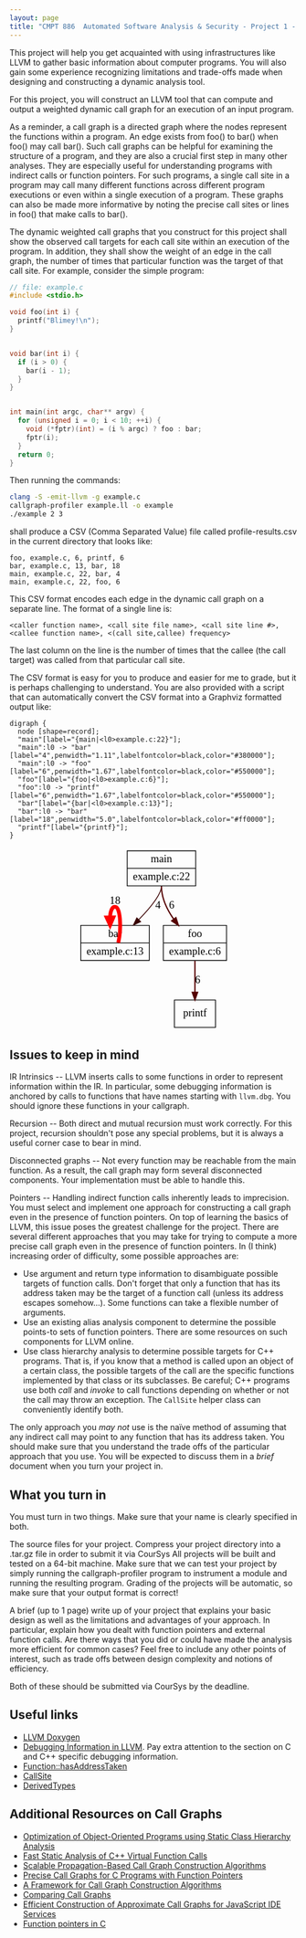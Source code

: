 ```yaml
---
layout: page
title: "CMPT 886  Automated Software Analysis & Security - Project 1 - Weighted Call Graphs"
---
```


This project will help you get acquainted with using infrastructures like LLVM to gather basic information about computer programs. You will also gain some experience recognizing limitations and trade-offs made when designing and constructing a dynamic analysis tool.

For this project, you will construct an LLVM tool that can compute and output a weighted dynamic call graph for an execution of an input program.

As a reminder, a call graph is a directed graph where the nodes represent the functions within a program. An edge exists from foo() to bar() when foo() may call bar(). Such call graphs can be helpful for examining the structure of a program, and they are also a crucial first step in many other analyses. They are especially useful for understanding programs with indirect calls or function pointers. For such programs, a single call site in a program may call many different functions across different program executions or even within a single execution of a program. These graphs can also be made more informative by noting the precise call sites or lines in foo() that make calls to bar().

The dynamic weighted call graphs that you construct for this project shall show the observed call targets for each call site within an execution of the program. In addition, they shall show the weight of an edge in the call graph, the number of times that particular function was the target of that call site. For example, consider the simple program:



```cpp
// file: example.c
#include <stdio.h>

void foo(int i) {
  printf("Blimey!\n");
}


void bar(int i) {
  if (i > 0) {
    bar(i - 1);
  }
}


int main(int argc, char** argv) {
  for (unsigned i = 0; i < 10; ++i) {
    void (*fptr)(int) = (i % argc) ? foo : bar;
    fptr(i);
  }
  return 0;
}
```

Then running the commands:

```bash
clang -S -emit-llvm -g example.c
callgraph-profiler example.ll -o example
./example 2 3
```

shall produce a CSV (Comma Separated Value) file called profile-results.csv in the current directory that looks like:

```
foo, example.c, 6, printf, 6
bar, example.c, 13, bar, 18
main, example.c, 22, bar, 4
main, example.c, 22, foo, 6
```

This CSV format encodes each edge in the dynamic call graph on a separate line. The format of a single line is:

```
<caller function name>, <call site file name>, <call site line #>, <callee function name>, <(call site,callee) frequency>
```

The last column on the line is the number of times that the callee (the call target) was called from that particular call site.

The CSV format is easy for you to produce and easier for me to grade, but it is perhaps challenging to understand. You are also provided with a script that can automatically convert the CSV format into a Graphviz formatted output like:

```
digraph {
  node [shape=record];
  "main"[label="{main|<l0>example.c:22}"];
  "main":l0 -> "bar" [label="4",penwidth="1.11",labelfontcolor=black,color="#380000"];
  "main":l0 -> "foo" [label="6",penwidth="1.67",labelfontcolor=black,color="#550000"];
  "foo"[label="{foo|<l0>example.c:6}"];
  "foo":l0 -> "printf" [label="6",penwidth="1.67",labelfontcolor=black,color="#550000"];
  "bar"[label="{bar|<l0>example.c:13}"];
  "bar":l0 -> "bar" [label="18",penwidth="5.0",labelfontcolor=black,color="#ff0000"];
  "printf"[label="{printf}"];
}
```


<svg style="display: block;margin:auto;" width="200pt" height="241pt" viewBox="0.00 0.00 199.50 241.00" xmlns="http://www.w3.org/2000/svg" xmlns:xlink="http://www.w3.org/1999/xlink">
<g id="graph0" class="graph" transform="scale(1 1) rotate(0) translate(4 237)">
<title>%3</title>
<!-- printf -->
<g id="node1" class="node"><title>printf</title>
<polygon fill="none" stroke="black" points="123,-0.5 123,-36.5 177,-36.5 177,-0.5 123,-0.5"></polygon>
<text text-anchor="middle" x="150" y="-14.8" font-family="Times,serif" font-size="14.00">printf</text>
</g>
<!-- main -->
<g id="node2" class="node"><title>main</title>
<polygon fill="none" stroke="black" points="61,-186.5 61,-232.5 151,-232.5 151,-186.5 61,-186.5"></polygon>
<text text-anchor="middle" x="106" y="-217.3" font-family="Times,serif" font-size="14.00">main</text>
<polyline fill="none" stroke="black" points="61,-209.5 151,-209.5 "></polyline>
<text text-anchor="middle" x="106" y="-194.3" font-family="Times,serif" font-size="14.00">example.c:22</text>
</g>
<!-- bar -->
<g id="node3" class="node"><title>bar</title>
<polygon fill="none" stroke="black" points="0,-88.5 0,-134.5 90,-134.5 90,-88.5 0,-88.5"></polygon>
<text text-anchor="middle" x="45" y="-119.3" font-family="Times,serif" font-size="14.00">bar</text>
<polyline fill="none" stroke="black" points="0,-111.5 90,-111.5 "></polyline>
<text text-anchor="middle" x="45" y="-96.3" font-family="Times,serif" font-size="14.00">example.c:13</text>
</g>
<!-- main&#45;&gt;bar -->
<g id="edge1" class="edge"><title>main:l0-&gt;bar</title>
<path fill="none" stroke="#380000" stroke-width="1.11111" d="M106,-186C106,-175.597 91.3472,-157.736 76.4046,-142.226"></path>
<polygon fill="#380000" stroke="#380000" stroke-width="1.11111" points="78.6276,-139.496 69.1088,-134.844 73.6489,-144.417 78.6276,-139.496"></polygon>
<text text-anchor="middle" x="101.5" y="-156.8" font-family="Times,serif" font-size="14.00">4</text>
</g>
<!-- foo -->
<g id="node4" class="node"><title>foo</title>
<polygon fill="none" stroke="black" points="108.5,-88.5 108.5,-134.5 191.5,-134.5 191.5,-88.5 108.5,-88.5"></polygon>
<text text-anchor="middle" x="150" y="-119.3" font-family="Times,serif" font-size="14.00">foo</text>
<polyline fill="none" stroke="black" points="108.5,-111.5 191.5,-111.5 "></polyline>
<text text-anchor="middle" x="150" y="-96.3" font-family="Times,serif" font-size="14.00">example.c:6</text>
</g>
<!-- main&#45;&gt;foo -->
<g id="edge2" class="edge"><title>main:l0-&gt;foo</title>
<path fill="none" stroke="#550000" stroke-width="1.66667" d="M106,-186C106,-170.412 113.376,-155.268 122.087,-142.817"></path>
<polygon fill="#550000" stroke="#550000" stroke-width="1.66667" points="125.019,-144.742 128.258,-134.654 119.435,-140.521 125.019,-144.742"></polygon>
<text text-anchor="middle" x="119.5" y="-156.8" font-family="Times,serif" font-size="14.00">6</text>
</g>
<!-- bar&#45;&gt;bar -->
<g id="edge3" class="edge"><title>bar:l0-&gt;bar</title>
<path fill="none" stroke="#ff0000" stroke-width="5" d="M49.3073,-111.712C53.6428,-130.999 52.207,-159 45,-159 41.1086,-159 38.8998,-153.08 38.3735,-145.08"></path>
<polygon fill="#ff0000" stroke="#ff0000" stroke-width="5" points="42.7497,-145.028 38.5285,-134.962 34.0007,-144.894 42.7497,-145.028"></polygon>
<text text-anchor="middle" x="45" y="-162.8" font-family="Times,serif" font-size="14.00">18</text>
</g>
<!-- foo&#45;&gt;printf -->
<g id="edge4" class="edge"><title>foo:l0-&gt;printf</title>
<path fill="none" stroke="#550000" stroke-width="1.66667" d="M150,-88C150,-74.4789 150,-59.4566 150,-46.9335"></path>
<polygon fill="#550000" stroke="#550000" stroke-width="1.66667" points="153.5,-46.6722 150,-36.6722 146.5,-46.6723 153.5,-46.6722"></polygon>
<text text-anchor="middle" x="153.5" y="-58.8" font-family="Times,serif" font-size="14.00">6</text>
</g>
</g>
</svg>
 
## Issues to keep in mind
IR Intrinsics -- LLVM inserts calls to some functions in order to represent
information within the IR.
In particular, some debugging information is anchored by calls to functions
that have names starting with `llvm.dbg`.
You should ignore these functions in your callgraph.

Recursion -- Both direct and mutual recursion must work correctly.
For this project, recursion shouldn't pose any special problems, but it is
always a useful corner case to bear in mind.

Disconnected graphs -- Not every function may be reachable from the main
function.
As a result, the call graph may form several disconnected components.
Your implementation must be able to handle this.

Pointers -- Handling indirect function calls inherently leads to imprecision.
You must select and implement one approach for constructing a call graph even
in the presence of function pointers.
On top of learning the basics of LLVM, this issue poses the greatest challenge
for the project.
There are several different approaches that you may take for trying to compute
a more precise call graph even in the presence of function pointers.
In (I think) increasing order of difficulty, some possible approaches are:

* Use argument and return type information to disambiguate possible targets of 
  function calls.
  Don't forget that only a function that has its address taken may be the
  target of a function call (unless its address escapes somehow...).
  Some functions can take a flexible number of arguments.
* Use an existing alias analysis component to determine the possible points-to
  sets of function pointers.
  There are some resources on such components for LLVM online.
* Use class hierarchy analysis to determine possible targets for C++ programs.
  That is, if you know that a method is called upon an object of a certain
  class, the possible targets of the call are the specific functions implemented
  by that class or its subclasses.
  Be careful; C++ programs use both *call* and *invoke* to call functions
  depending on whether or not the call may throw an exception.
  The `CallSite` helper class can conveniently identify both.

The only approach you *may not* use is the naïve method of assuming that any
indirect call may point to any function that has its address taken.
You should make sure that you understand the trade offs of the particular
approach that you use.
You will be expected to discuss them in a *brief* document when you turn your
project in.


## What you turn in
You must turn in two things. Make sure that your name is clearly specified in both.

The source files for your project. Compress your project directory into a .tar.gz file in order to submit it via CourSys All projects will be built and tested on a 64-bit machine. Make sure that we can test your project by simply running the callgraph-profiler program to instrument a module and running the resulting program. Grading of the projects will be automatic, so make sure that your output format is correct!

A brief (up to 1 page) write up of your project that explains your basic design as well as the limitations and advantages of your approach. In particular, explain how you dealt with function pointers and external function calls. Are there ways that you did or could have made the analysis more efficient for common cases? Feel free to include any other points of interest, such as trade offs between design complexity and notions of efficiency.

Both of these should be submitted via CourSys by the deadline.


## Useful links

* [LLVM Doxygen](http://llvm.org/docs/doxygen/html/)
* [Debugging Information in LLVM](http://llvm.org/docs/SourceLevelDebugging.html).
  Pay extra attention to the section on C and C++ specific debugging information.
* [Function::hasAddressTaken](http://llvm.org/docs/doxygen/html/classllvm_1_1Function.html#aafc2232f97cd2d2fae9b4f5bda77a363)
* [CallSite](http://llvm.org/docs/doxygen/html/CallSite_8h_source.html)
* [DerivedTypes](http://llvm.org/docs/doxygen/html/DerivedTypes_8h_source.html)


## Additional Resources on Call Graphs

* [Optimization of Object-Oriented Programs using Static Class Hierarchy Analysis](ftp://ftp.cs.washington.edu/pub/chambers/hierarchy.ps.Z)
* [Fast Static Analysis of C++ Virtual Function Calls](http://www.cs.cornell.edu/courses/cs711/2005fa/papers/bs-oopsla96.pdf)
* [Scalable Propagation-Based Call Graph Construction Algorithms](http://web.cs.ucla.edu/~palsberg/paper/oopsla00.pdf)
* [Precise Call Graphs for C Programs with Function Pointers](http://www.cs.rpi.edu/~milanova/docs/paper_kluw.pdf)
* [A Framework for Call Graph Construction Algorithms](http://www.cs.washington.edu/research/projects/cecil/pubs/cgc-toplas.pdf)
* [Comparing Call Graphs](https://plg.uwaterloo.ca/~olhotak/pubs/paste07.pdf)
* [Efficient Construction of Approximate Call Graphs for JavaScript IDE Services](http://www.franktip.org/pubs/icse2013approximate.pdf)
* [Function pointers in C](http://blog.frama-c.com/index.php?post/2013/08/24/Function-pointers-in-C)




